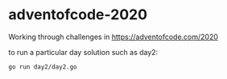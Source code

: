 # adventofcode-2020
Working through challenges in https://adventofcode.com/2020

to run a particular day solution such as day2:
```
go run day2/day2.go
```
